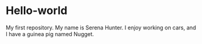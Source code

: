 # Hello-world
My first repository.
My name is Serena Hunter. I enjoy working on cars, and I have a guinea pig named Nugget.
